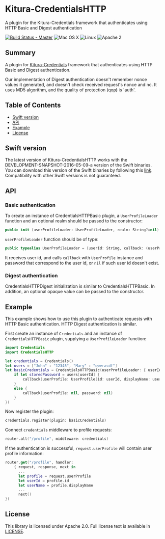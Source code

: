 # Kitura-CredentialsHTTP
A plugin for the Kitura-Credentials framework that authenticates using HTTP Basic and Digest authentication

[![Build Status - Master](https://travis-ci.org/IBM-Swift/Kitura.svg?branch=master)](https://travis-ci.org/IBM-Swift/Kitura-CredentialsHTTP)
![Mac OS X](https://img.shields.io/badge/os-Mac%20OS%20X-green.svg?style=flat)
![Linux](https://img.shields.io/badge/os-linux-green.svg?style=flat)
![Apache 2](https://img.shields.io/badge/license-Apache2-blue.svg?style=flat)

## Summary
A plugin for [Kitura-Credentials](https://github.com/IBM-Swift/Kitura-Credentials) framework that authenticates using HTTP Basic and Digest authentication.

Our implementation of Digest authentication doesn't remember nonce values it generated, and doesn't check received request's nonce and nc. It uses MD5 algorithm, and the quality of protection (qop) is 'auth'.  


## Table of Contents
* [Swift version](#swift-version)
* [API](#api)
* [Example](#example)
* [License](#license)

## Swift version
The latest version of Kitura-CredentialsHTTP works with the DEVELOPMENT-SNAPSHOT-2016-05-09-a version of the Swift binaries. You can download this version of the Swift binaries by following this [link](https://swift.org/download/). Compatibility with other Swift versions is not guaranteed.

## API

### Basic authentication
To create an instance of CredentialsHTTPBasic plugin, a `UserProfileLoader` function and an optional realm should be passed to the constructor:
```swift
public init (userProfileLoader: UserProfileLoader, realm: String?=nil)
```
`userProfileLoader` function should be of type:
```swift
public typealias UserProfileLoader = (userId: String, callback: (userProfile: UserProfile?, password: String?)->Void) -> Void
```
It receives user id, and calls `callback` with `UserProfile` instance and password that correspond to the user id, or `nil` if such user id doesn't exist.

### Digest authentication
CredentialsHTTPDigest initialization is similar to CredentialsHTTPBasic. In addition, an optional opaque value can be passed to the constructor.

## Example

This example shows how to use this plugin to authenticate requests with HTTP Basic authentication. HTTP Digest authentication is similar.
<br>

First create an instance of `Credentials` and an instance of `CredentialsHTTPBasic` plugin, supplying a `UserProfileLoader` function:

```swift
import Credentials
import CredentialsHTTP

let credentials = Credentials()
let users = ["John" : "12345", "Mary" : "qwerasdf"]
let basicCredentials = CredentialsHTTPBasic(userProfileLoader: { userId, callback in
    if let storedPassword = users[userId] {
        callback(userProfile: UserProfile(id: userId, displayName: userId, provider: "HTTPBasic"), password: storedPassword)
    }
    else {
        callback(userProfile: nil, password: nil)
    }
})
```
Now register the plugin:
```swift
credentials.register(plugin: basicCredentials)
```

Connect `credentials` middleware to profile requests:
```swift
router.all("/profile", middleware: credentials)
```
If the authentication is successful, `request.userProfile` will contain user profile information:
```swift
router.get("/profile", handler:
    { request, response, next in
      ...
      let profile = request.userProfile
      let userId = profile.id
      let userName = profile.displayName
      ...
      next()
})
```

## License
This library is licensed under Apache 2.0. Full license text is available in [LICENSE](LICENSE.txt).
